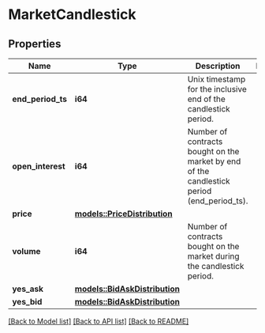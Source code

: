 # MarketCandlestick

## Properties

Name | Type | Description | Notes
------------ | ------------- | ------------- | -------------
**end_period_ts** | **i64** | Unix timestamp for the inclusive end of the candlestick period. | 
**open_interest** | **i64** | Number of contracts bought on the market by end of the candlestick period (end_period_ts). | 
**price** | [**models::PriceDistribution**](PriceDistribution.md) |  | 
**volume** | **i64** | Number of contracts bought on the market during the candlestick period. | 
**yes_ask** | [**models::BidAskDistribution**](BidAskDistribution.md) |  | 
**yes_bid** | [**models::BidAskDistribution**](BidAskDistribution.md) |  | 

[[Back to Model list]](../README.md#documentation-for-models) [[Back to API list]](../README.md#documentation-for-api-endpoints) [[Back to README]](../README.md)


